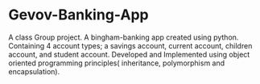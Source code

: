 # Gevov-Banking-App
A class Group project.
A bingham-banking app created using python.
Containing 4 account types; a savings account, current account, children account, and student account.
Developed and Implemented using object oriented programming principles( inheritance, polymorphism and encapsulation).
